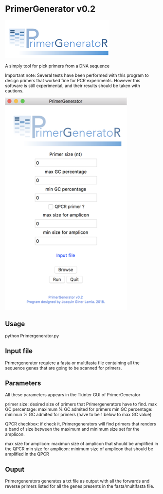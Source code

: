 # PrimerGenerator v0.2
![alt text](https://github.com/ginerorama/PrimerGenerator/blob/master/Primer.gif)

A simply tool for pick primers from a DNA sequence 

Important note: Several tests have been performed with this program to design 
primers that worked fine for PCR experiments. However this software is still experimental, 
and their results should be taken with cautions. 

<img src="https://github.com/ginerorama/PrimerGenerator/blob/master/picture1.png" width="400" height="700">

## Usage


python Primergenerator.py




## Input file



Primergenerator requiere a fasta or multifasta file containing all the sequence genes that are going to be scanned for primers. 



## Parameters

All these parameters appears in the Tkinter GUI of PrimerGenerator

primer size: desired size of primers that Primergenerators have to find.
max GC percentage: maximum % GC admited for primers
min GC percentage: minimun % GC admited for primers (have to be 1 below to max GC value)

QPCR checkbox: if check it, Primergenerators will find primers that renders a band of size
				between the maximum and minimum size set for the amplicon.

max size for amplicon: maximun size of amplicon that should be amplified in the QPCR
min size for amplicon: minimum size of amplicon that should be amplified in the QPCR	



## Ouput


Primergenerators generates a txt file as output with all the forwards and reverse primers listed for all
the genes presents in the fasta/multifasta file. 

